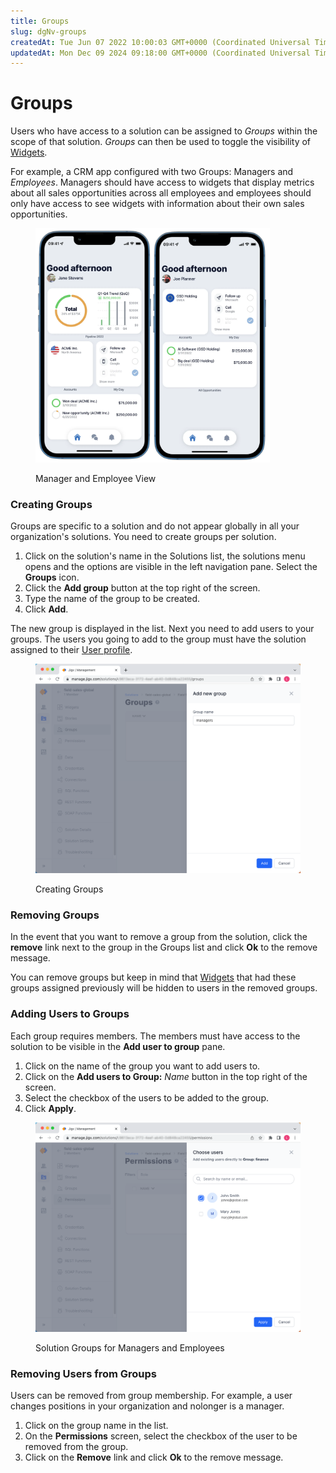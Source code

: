 ```yaml
---
title: Groups
slug: dgNv-groups
createdAt: Tue Jun 07 2022 10:00:03 GMT+0000 (Coordinated Universal Time)
updatedAt: Mon Dec 09 2024 09:18:00 GMT+0000 (Coordinated Universal Time)
---
```


# Groups

Users who have access to a solution can be assigned to _Groups_ within the scope of that solution. _Groups_ can then be used to toggle the visibility of [Widgets](../../Administration/Solutions/Widgets.md).

For example, a CRM app configured with two Groups: Managers and _Employees_. Managers should have access to widgets that display metrics about all sales opportunities across all employees and employees should only have access to see widgets with information about their own sales opportunities.

<figure><img src="../../.gitbook/assets/jm-groups.png" alt="Manager and Employee View" width="375"><figcaption><p>Manager and Employee View</p></figcaption></figure>

### Creating Groups

Groups are specific to a solution and do not appear globally in all your organization's solutions. You need to create groups per solution.

1. Click on the solution's name in the Solutions list, the solutions menu opens and the options are visible in the left navigation pane. Select the **Groups** icon.
2. Click the **Add group** button at the top right of the screen.
3. Type the name of the group to be created.
4. Click **Add**.

The new group is displayed in the list. Next you need to add users to your groups. The users you going to add to the group must have the solution assigned to their [User profile](../../Administration/Users.md).

<figure><img src="../../.gitbook/assets/JM-GroupsL.png" alt="Creating Groups"><figcaption><p>Creating Groups</p></figcaption></figure>

### Removing Groups

In the event that you want to remove a group from the solution, click the **remove** link next to the group in the Groups list and click **Ok** to the remove message.

You can remove groups but keep in mind that [Widgets](../../Administration/Solutions/Widgets.md) that had these groups assigned previously will be hidden to users in the removed groups.

### Adding Users to Groups

Each group requires members. The members must have access to the solution to be visible in the **Add user to group** pane.

1. Click on the name of the group you want to add users to.
2. Click on the **Add users to Group:** _Name_ button in the top right of the screen.
3. Select the checkbox of the users to be added to the group.
4. Click **Apply**.

<figure><img src="../../.gitbook/assets/JM-GroupUsersL.png" alt="Solution Groups for Managers and Employees"><figcaption><p>Solution Groups for Managers and Employees</p></figcaption></figure>

### Removing Users from Groups

Users can be removed from group membership. For example, a user changes positions in your organization and nolonger is a manager.

1. Click on the group name in the list.
2. On the **Permissions** screen, select the checkbox of the user to be removed from the group.
3. Click on the **Remove** link and click **Ok** to the remove message.
